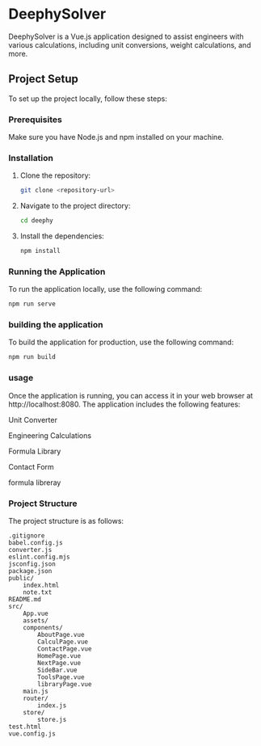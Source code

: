 # DeephySolver

DeephySolver is a Vue.js application designed to assist engineers with various calculations, including unit conversions, weight calculations, and more.

## Project Setup

To set up the project locally, follow these steps:

### Prerequisites

Make sure you have Node.js and npm installed on your machine.

### Installation

1. Clone the repository:
    ```bash
    git clone <repository-url>
    ```
2. Navigate to the project directory:
    ```bash
    cd deephy
    ```
3. Install the dependencies:
    ```bash
    npm install
    ```

### Running the Application

To run the application locally, use the following command:
```bash
npm run serve
```
### building the application 

To build the application for production, use the following command:
```bash
npm run build
```
### usage
Once the application is running, you can access it in your web browser at  http://localhost:8080.  The application includes the following features:

Unit Converter

Engineering Calculations

Formula Library

Contact Form

formula libreray

### Project Structure

The project structure is as follows:
```
.gitignore
babel.config.js
converter.js
eslint.config.mjs
jsconfig.json
package.json
public/
    index.html
    note.txt
README.md
src/
    App.vue
    assets/
    components/
        AboutPage.vue
        CalculPage.vue
        ContactPage.vue
        HomePage.vue
        NextPage.vue
        SideBar.vue
        ToolsPage.vue
        libraryPage.vue
    main.js
    router/
        index.js
    store/
        store.js
test.html
vue.config.js
```
